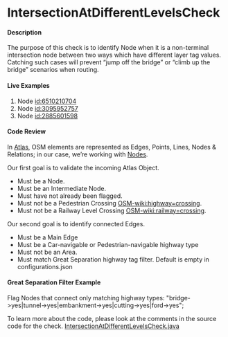 # IntersectionAtDifferentLevelsCheck

#### Description

The purpose of this check is to identify Node when it is a non-terminal intersection node between two ways which have different layer tag values. 
Catching such cases will prevent “jump off the bridge” or “climb up the bridge” scenarios when routing.

#### Live Examples

1. Node [id:6510210704](https://www.openstreetmap.org/node/6510210704)
2. Node [id:3095952757](https://www.openstreetmap.org/node/3095952757)
3. Node [id:2885601598](https://www.openstreetmap.org/node/2885601598)

#### Code Review
In [Atlas](https://github.com/osmlab/atlas), OSM elements are represented as Edges, Points, Lines,
Nodes & Relations; in our case, we’re working with [Nodes](https://github.com/osmlab/atlas/blob/dev/src/main/java/org/openstreetmap/atlas/geography/atlas/items/Node.java).

Our first goal is to validate the incoming Atlas Object.
* Must be a Node.
* Must be an Intermediate Node.    
* Must have not already been flagged.
* Must not be a Pedestrian Crossing [OSM-wiki:highway=crossing](https://wiki.openstreetmap.org/wiki/Tag:highway%3Dcrossing).
* Must not be a Railway Level Crossing [OSM-wiki:railway=crossing](https://wiki.openstreetmap.org/wiki/Tag:railway%3Dcrossing).  

Our second goal is to identify connected Edges. 
* Must be a Main Edge
* Must be a Car-navigable or Pedestrian-navigable highway type
* Must not be an Area.
* Must match Great Separation highway tag filter. Default is empty in configurations.json

#### Great Separation Filter Example 
Flag Nodes that connect only matching highway types: "bridge->yes|tunnel->yes|embankment->yes|cutting->yes|ford->yes"; 

To learn more about the code, please look at the comments in the source code for the check.
[IntersectionAtDifferentLevelsCheck.java](../../src/main/java/org/openstreetmap/atlas/checks/validation/intersections/IntersectionAtDifferentLevelsCheck.java)